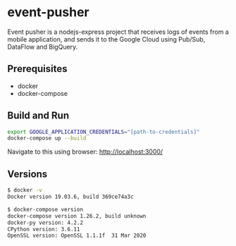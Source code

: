 # event-pusher
Event pusher is a nodejs-express project that receives logs of events from a mobile application, and sends it to the Google Cloud using Pub/Sub, DataFlow and BigQuery.

## Prerequisites
- docker
- docker-compose

## Build and Run
```bash
export GOOGLE_APPLICATION_CREDENTIALS="[path-to-credentials]"
docker-compose up --build
```

Navigate to this using browser:
[http://localhost:3000/](http://localhost:3000)


## Versions

```bash
$ docker -v
Docker version 19.03.6, build 369ce74a3c
```
```bash
$ docker-compose version
docker-compose version 1.26.2, build unknown
docker-py version: 4.2.2
CPython version: 3.6.11
OpenSSL version: OpenSSL 1.1.1f  31 Mar 2020
```

